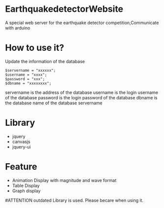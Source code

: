 # EarthquakedetectorWebsite
A special web server for the earthquake detector competition,Communicate with arduino
# How to use it?
Update the information of the database
```
$servername = "xxxxxx";
$username = "xxxx";
$password = "xxx";
$dbname = "xxxxxxxx";
```
servername is the address of the database
username is the login username of the database
password is the login password of the database
dbname is the database name of the database servername
# Library
- jquery
- canvasjs
- jquery-ui

# Feature
- Animation Display with magnitude and wave format
- Table Display
- Graph display

#ATTENTION
outdated Library is used. Please becare when using it.
